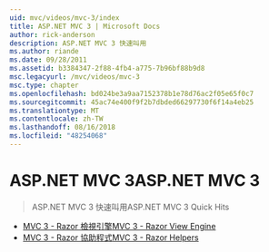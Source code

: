 ```yaml
---
uid: mvc/videos/mvc-3/index
title: ASP.NET MVC 3 | Microsoft Docs
author: rick-anderson
description: ASP.NET MVC 3 快速叫用
ms.author: riande
ms.date: 09/28/2011
ms.assetid: b3384347-2f88-4fb4-a775-7b96bf88b9d8
msc.legacyurl: /mvc/videos/mvc-3
msc.type: chapter
ms.openlocfilehash: bd024be3a9aa7152378b1e78d76ac2f05e65f0c7
ms.sourcegitcommit: 45ac74e400f9f2b7dbded66297730f6f14a4eb25
ms.translationtype: MT
ms.contentlocale: zh-TW
ms.lasthandoff: 08/16/2018
ms.locfileid: "48254068"
---
```

<a name="aspnet-mvc-3"></a><span data-ttu-id="0b148-103">ASP.NET MVC 3</span><span class="sxs-lookup"><span data-stu-id="0b148-103">ASP.NET MVC 3</span></span>
====================
> <span data-ttu-id="0b148-104">ASP.NET MVC 3 快速叫用</span><span class="sxs-lookup"><span data-stu-id="0b148-104">ASP.NET MVC 3 Quick Hits</span></span>


- [<span data-ttu-id="0b148-105">MVC 3 - Razor 檢視引擎</span><span class="sxs-lookup"><span data-stu-id="0b148-105">MVC 3 - Razor View Engine</span></span>](mvc-3-razor-view-engine.md)
- [<span data-ttu-id="0b148-106">MVC 3 - Razor 協助程式</span><span class="sxs-lookup"><span data-stu-id="0b148-106">MVC 3 - Razor Helpers</span></span>](mvc-3-razor-helpers.md)
